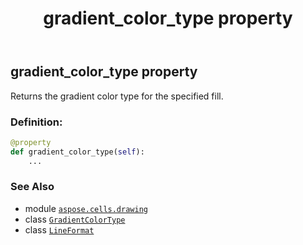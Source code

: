 ﻿---
title: gradient_color_type property
second_title: Aspose.Cells for Python via .NET API References
description: 
type: docs
weight: 180
url: /aspose.cells.drawing/lineformat/gradient_color_type/
is_root: false
---

## gradient_color_type property


Returns the gradient color type for the specified fill.
### Definition:
```python
@property
def gradient_color_type(self):
    ...
```

### See Also
* module [`aspose.cells.drawing`](../../)
* class [`GradientColorType`](/cells/python-net/aspose.cells.drawing/gradientcolortype)
* class [`LineFormat`](/cells/python-net/aspose.cells.drawing/lineformat)
